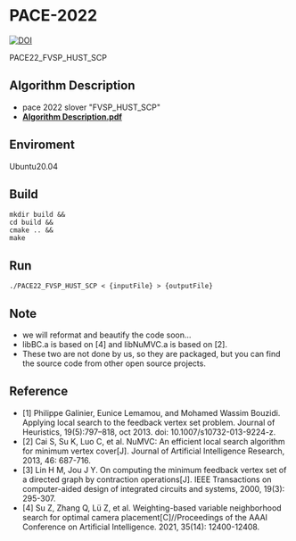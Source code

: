 # PACE-2022

[![DOI](https://zenodo.org/badge/DOI/10.5281/zenodo.6644409.svg)](https://doi.org/10.5281/zenodo.6644409)

PACE22_FVSP_HUST_SCP

## Algorithm Description
- pace 2022 slover "FVSP_HUST_SCP"
- **[Algorithm Description.pdf](https://github.com/1774150545/PACE-2022/blob/main/doc/Algorithm%20Description.pdf)**

## Enviroment
Ubuntu20.04

## Build
```shell
mkdir build &&
cd build &&
cmake .. &&
make 
```

## Run
```shell
./PACE22_FVSP_HUST_SCP < {inputFile} > {outputFile}
```

## Note
- we will reformat and beautify the code soon...
- libBC.a is based on [4] and libNuMVC.a is based on [2].
- These two are not done by us, so they are packaged, but you can find the source code from other open source projects.

## Reference
- [1] Philippe Galinier, Eunice Lemamou, and Mohamed Wassim Bouzidi. Applying local search to the feedback vertex set problem. Journal of Heuristics, 19(5):797–818, oct 2013. doi: 10.1007/s10732-013-9224-z.
- [2] Cai S, Su K, Luo C, et al. NuMVC: An efficient local search algorithm for minimum vertex cover[J]. Journal of Artificial Intelligence Research, 2013, 46: 687-716.
- [3] Lin H M, Jou J Y. On computing the minimum feedback vertex set of a directed graph by contraction operations[J]. IEEE Transactions on computer-aided design of integrated circuits and systems, 2000, 19(3): 295-307.
- [4] Su Z, Zhang Q, Lü Z, et al. Weighting-based variable neighborhood search for optimal camera placement[C]//Proceedings of the AAAI Conference on Artificial Intelligence. 2021, 35(14): 12400-12408.

